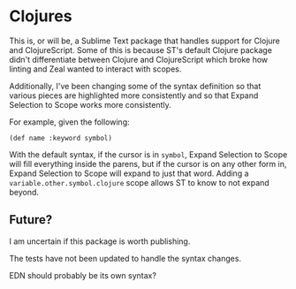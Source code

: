 # Clojures

This is, or will be, a Sublime Text package that handles support for Clojure and ClojureScript. Some of this is because ST's default Clojure package didn't differentiate between Clojure and ClojureScript which broke how linting and Zeal wanted to interact with scopes.

Additionally, I've been changing some of the syntax definition so that various pieces are highlighted more consistently and so that Expand Selection to Scope works more consistently.

For example, given the following:

```clojurescript
(def name :keyword symbol)
```

With the default syntax, if the cursor is in `symbol`, Expand Selection to Scope will fill everything inside the parens, but if the cursor is on any other form in, Expand Selection to Scope will expand to just that word. Adding a `variable.other.symbol.clojure` scope allows ST to know to not expand beyond.

## Future?

I am uncertain if this package is worth publishing.

The tests have not been updated to handle the syntax changes.

EDN should probably be its own syntax?
